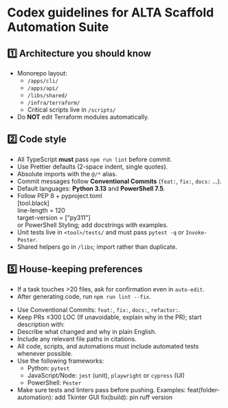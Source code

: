 # Codex guidelines for ALTA Scaffold Automation Suite

## 1️⃣ Architecture you should know
* Monorepo layout:
  * `/apps/cli/`
  * `/apps/api/`
  * `/libs/shared/`
  * `/infra/terraform/`
  * Critical scripts live in `/scripts/`
* Do **NOT** edit Terraform modules automatically.

## 2️⃣ Code style
* All TypeScript **must** pass `npm run lint` before commit.
* Use Prettier defaults (2-space indent, single quotes).
* Absolute imports with the `@/*` alias.
* Commit messages follow **Conventional Commits** (`feat:`, `fix:`, `docs:` …).
* Default languages: **Python 3.13** and **PowerShell 7.5**.
* Follow PEP 8 + pyproject.toml<br>[tool.black]<br>line-length = 120<br>target-version = ["py311"]<br> or PowerShell Styling; add docstrings with examples. 
* Unit tests live in `<tool>/tests/` and must pass `pytest -q` or `Invoke-Pester`.
* Shared helpers go in `/libs`; import rather than duplicate.

## 5️⃣ House-keeping preferences
* If a task touches >20 files, ask for confirmation even in `auto-edit`.
* After generating code, run `npm run lint --fix`.
- Use Conventional Commits: `feat:`, `fix:`, `docs:`, `refactor:`.
- Keep PRs ≤300 LOC (If unavoidable, explain why in the PR); start description with:
- Describe what changed and why in plain English.
- Include any relevant file paths in citations.
- All code, scripts, and automations must include automated tests whenever possible.
- Use the following frameworks:
    - Python: `pytest`
    - JavaScript/Node: `jest` (unit), `playwright` or `cypress` (UI)
    - PowerShell: `Pester`
- Make sure tests and linters pass before pushing.
Examples: feat(folder-automation): add Tkinter GUI
fix(build): pin ruff version